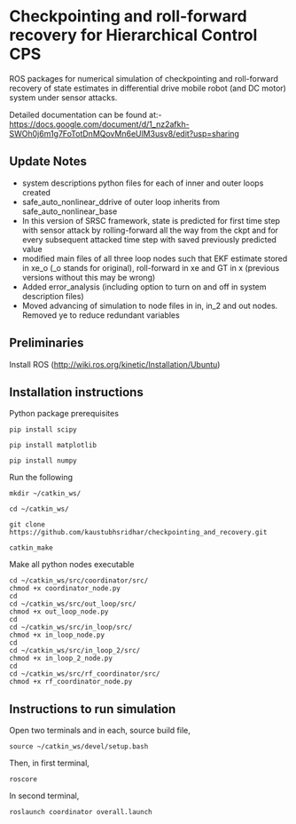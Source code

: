 # Checkpointing and roll-forward recovery for Hierarchical Control CPS
ROS packages for numerical simulation of checkpointing and roll-forward recovery of state estimates in differential drive mobile robot (and DC motor) system under sensor attacks.

Detailed documentation can be found at:- https://docs.google.com/document/d/1_nz2afkh-SWOh0j6m1g7FoTotDnMQovMn6eUlM3usv8/edit?usp=sharing

## Update Notes
* system descriptions python files for each of inner and outer loops created
* safe_auto_nonlinear_ddrive of outer loop inherits from safe_auto_nonlinear_base
* In this version of SRSC framework, state is predicted for first time step with sensor attack by rolling-forward all the way from the ckpt and for every subsequent attacked time step with saved previously predicted value
* modified main files of all three loop nodes such that EKF estimate stored in xe_o (_o stands for original), roll-forward in xe and GT in x (previous versions without this may be wrong)
* Added error_analysis (including option to turn on and off in system description files)
* Moved advancing of simulation to node files in in, in_2 and out nodes. Removed ye to reduce redundant variables

## Preliminaries
Install ROS (http://wiki.ros.org/kinetic/Installation/Ubuntu)

## Installation instructions
Python package prerequisites
```
pip install scipy
```
```
pip install matplotlib
```
```
pip install numpy
```
Run the following
```
mkdir ~/catkin_ws/
```
```
cd ~/catkin_ws/
```
```
git clone https://github.com/kaustubhsridhar/checkpointing_and_recovery.git
```
```
catkin_make
```
Make all python nodes executable
```
cd ~/catkin_ws/src/coordinator/src/
chmod +x coordinator_node.py
cd 
cd ~/catkin_ws/src/out_loop/src/
chmod +x out_loop_node.py
cd 
cd ~/catkin_ws/src/in_loop/src/
chmod +x in_loop_node.py
cd 
cd ~/catkin_ws/src/in_loop_2/src/
chmod +x in_loop_2_node.py
cd 
cd ~/catkin_ws/src/rf_coordinator/src/
chmod +x rf_coordinator_node.py
```
## Instructions to run simulation
Open two terminals and in each, source build file,

```
source ~/catkin_ws/devel/setup.bash
```
Then, in first terminal,
```
roscore
```
In second terminal,
```
roslaunch coordinator overall.launch
```

